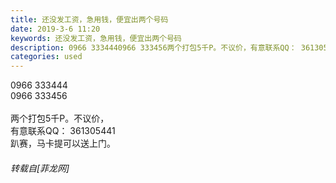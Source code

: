 ```yaml
---
title: 还没发工资，急用钱，便宜出两个号码
date: 2019-3-6 11:20
keywords: 还没发工资，急用钱，便宜出两个号码
description: 0966 3334440966 333456两个打包5千P。不议价，有意联系QQ： 361305441趴赛，马卡提可以送上门。
categories: used
---
```

<td class="t_f" id="postmessage_3166415">

0966 333444<br/>
0966 333456<br/>
<br/>
两个打包5千P。不议价，<br/>
有意联系QQ： 361305441<br/>
趴赛，马卡提可以送上门。</td>
###### 转载自[菲龙网]